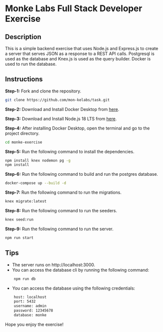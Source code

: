 # Monke Labs Full Stack Developer Exercise

## Description

This is a simple backend exercise that uses Node.js and Express.js to create a server that serves JSON as a response to a REST API calls. Postgresql is used as the database and Knex.js is used as the query builder. Docker is used to run the database.

## Instructions

**Step-1:** Fork and clone the repository.
```bash
git clone https://github.com/mon-kelabs/task.git
```

**Step-2:** Download and Install Docker Desktop from [here](https://www.docker.com/products/docker-desktop).

**Step-3:** Download and Install Node.js 18 LTS from [here](https://nodejs.org/en/download).

**Step-4:** After installing Docker Desktop, open the terminal and go to the project directory.
```bash
cd monke-exercise
```
**Step-5:** Run the following command to install the dependencies.
```bash
npm install knex nodemon pg -g
npm install
```

**Step-6:** Run the following command to build and run the postgres database.
```bash
docker-compose up --build -d
```

**Step-7:** Run the following command to run the migrations.
```bash
knex migrate:latest
```

**Step-8:** Run the following command to run the seeders.
```bash
knex seed:run
```

**Step-9:** Run the following command to run the server.
```bash
npm run start
```

## Tips

* The server runs on http://localhost:3000.
* You can access the database cli by running the following command:
```bash
    npm run db
```
* You can access the database using the following credentials:
```bash
    host: localhost
    port: 5432
    username: admin
    password: 12345678
    database: monke
```
Hope you enjoy the exercise!
